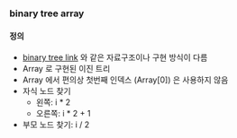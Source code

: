 ### binary tree array
#### 정의
- [binary tree link](/docs/binary-tree-link.md) 와 같은 자료구조이나 구현 방식이 다름
- Array 로 구현된 이진 트리
- Array 에서 편의상 첫번째 인덱스 (Array[0]) 은 사용하지 않음
- 자식 노드 찾기
  - 왼쪽: i * 2
  - 오른쪽: i * 2 + 1
- 부모 노드 찾기: i / 2
